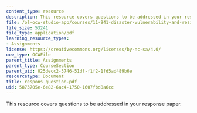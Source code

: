 ```yaml
---
content_type: resource
description: This resource covers questions to be addressed in your response paper.
file: /ol-ocw-studio-app/courses/11-941-disaster-vulnerability-and-resilience-spring-2005/5873705e6e826ac417501607fbd8a6cc_respons_question.pdf
file_size: 53241
file_type: application/pdf
learning_resource_types:
- Assignments
license: https://creativecommons.org/licenses/by-nc-sa/4.0/
ocw_type: OCWFile
parent_title: Assignments
parent_type: CourseSection
parent_uid: 025decc2-3746-51df-f1f2-1fd5ad489b6e
resourcetype: Document
title: respons_question.pdf
uid: 5873705e-6e82-6ac4-1750-1607fbd8a6cc
---
```

This resource covers questions to be addressed in your response paper.